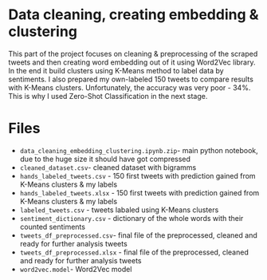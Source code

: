 # Data cleaning, creating embedding & clustering

This part of the project focuses on cleaning & preprocessing of the scraped tweets and then creating word embedding out of it using Word2Vec library. In the end it build clusters using K-Means method to label data by sentiments. I also prepared my own-labeled 150 tweets to compare results with K-Means clusters. Unfortunately, the accuracy was very poor - 34%. This is why I used Zero-Shot Classification in the next stage.

# Files

- `data_cleaning_embedding_clustering.ipynb.zip`- main python notebook, due to the huge size it should have got compressed
- `cleaned_dataset.csv`- cleaned dataset with bigramms
- `hands_labeled_tweets.csv` - 150 first tweets with prediction gained from K-Means clusters & my labels
- `hands_labeled_tweets.xlsx` - 150 first tweets with prediction gained from K-Means clusters & my labels
- `labeled_tweets.csv` - tweets labaled using K-Means clusters
- `sentiment_dictionary.csv` - dictionary of the whole words with their counted sentiments 
- `tweets_df_preprocessed.csv`- final file of the preprocessed, cleaned and ready for further analysis tweets
- `tweets_df_preprocessed.xlsx` - final file of the preprocessed, cleaned and ready for further analysis tweets
- `word2vec.model`- Word2Vec model

